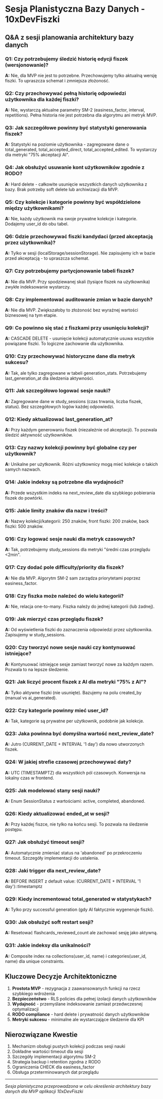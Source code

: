 # Sesja Planistyczna Bazy Danych - 10xDevFiszki

## Q&A z sesji planowania architektury bazy danych

### Q1: Czy potrzebujemy śledzić historię edycji fiszek (wersjonowanie)?
**A:** Nie, dla MVP nie jest to potrzebne. Przechowujemy tylko aktualną wersję fiszki. To upraszcza schemat i zmniejsza złożoność.

### Q2: Czy przechowywać pełną historię odpowiedzi użytkownika dla każdej fiszki?
**A:** Nie, wystarczą aktualne parametry SM-2 (easiness_factor, interval, repetitions). Pełna historia nie jest potrzebna dla algorytmu ani metryk MVP.

### Q3: Jak szczegółowe powinny być statystyki generowania fiszek?
**A:** Statystyki na poziomie użytkownika - zagregowane dane o total_generated, total_accepted_direct, total_accepted_edited. To wystarczy dla metryki "75% akceptacji AI".

### Q4: Jak obsłużyć usuwanie kont użytkowników zgodnie z RODO?
**A:** Hard delete - całkowite usunięcie wszystkich danych użytkownika z bazy. Brak potrzeby soft delete lub archiwizacji dla MVP.

### Q5: Czy kolekcje i kategorie powinny być współdzielone między użytkownikami?
**A:** Nie, każdy użytkownik ma swoje prywatne kolekcje i kategorie. Dodajemy user_id do obu tabel.

### Q6: Gdzie przechowywać fiszki kandydaci (przed akceptacją przez użytkownika)?
**A:** Tylko w sesji (localStorage/sessionStorage). Nie zapisujemy ich w bazie przed akceptacją - to upraszcza schemat.

### Q7: Czy potrzebujemy partycjonowanie tabeli fiszek?
**A:** Nie dla MVP. Przy spodziewanej skali (tysiące fiszek na użytkownika) zwykłe indeksowanie wystarczy.

### Q8: Czy implementować auditowanie zmian w bazie danych?
**A:** Nie dla MVP. Zwiększałoby to złożoność bez wyraźnej wartości biznesowej na tym etapie.

### Q9: Co powinno się stać z fiszkami przy usunięciu kolekcji?
**A:** CASCADE DELETE - usunięcie kolekcji automatycznie usuwa wszystkie powiązane fiszki. To logiczne zachowanie dla użytkownika.

### Q10: Czy przechowywać historyczne dane dla metryk sukcesu?
**A:** Tak, ale tylko zagregowane w tabeli generation_stats. Potrzebujemy last_generation_at dla śledzenia aktywności.

### Q11: Jak szczegółowo logować sesje nauki?
**A:** Zagregowane dane w study_sessions (czas trwania, liczba fiszek, status). Bez szczegółowych logów każdej odpowiedzi.

### Q12: Kiedy aktualizować last_generation_at?
**A:** Przy każdym generowaniu fiszek (niezależnie od akceptacji). To pozwala śledzić aktywność użytkowników.

### Q13: Czy nazwy kolekcji powinny być globalne czy per użytkownik?
**A:** Unikalne per użytkownik. Różni użytkownicy mogą mieć kolekcje o takich samych nazwach.

### Q14: Jakie indeksy są potrzebne dla wydajności?
**A:** Przede wszystkim indeks na next_review_date dla szybkiego pobierania fiszek do powtórki.

### Q15: Jakie limity znaków dla nazw i treści?
**A:** Nazwy kolekcji/kategorii: 250 znaków, front fiszki: 200 znaków, back fiszki: 500 znaków.

### Q16: Czy logować sesje nauki dla metryk czasowych?
**A:** Tak, potrzebujemy study_sessions dla metryki "średni czas przeglądu <2min".

### Q17: Czy dodać pole difficulty/priority dla fiszek?
**A:** Nie dla MVP. Algorytm SM-2 sam zarządza priorytetami poprzez easiness_factor.

### Q18: Czy fiszka może należeć do wielu kategorii?
**A:** Nie, relacja one-to-many. Fiszka należy do jednej kategorii (lub żadnej).

### Q19: Jak mierzyć czas przeglądu fiszek?
**A:** Od wyświetlenia fiszki do zaznaczenia odpowiedzi przez użytkownika. Zapisujemy w study_sessions.

### Q20: Czy tworzyć nowe sesje nauki czy kontynuować istniejące?
**A:** Kontynuować istniejące sesje zamiast tworzyć nowe za każdym razem. Pozwala to na lepsze śledzenie.

### Q21: Jak liczyć procent fiszek z AI dla metryki "75% z AI"?
**A:** Tylko aktywne fiszki (nie usunięte). Bazujemy na polu created_by (manual vs ai_generated).

### Q22: Czy kategorie powinny mieć user_id?
**A:** Tak, kategorie są prywatne per użytkownik, podobnie jak kolekcje.

### Q23: Jaka powinna być domyślna wartość next_review_date?
**A:** Jutro (CURRENT_DATE + INTERVAL '1 day') dla nowo utworzonych fiszek.

### Q24: W jakiej strefie czasowej przechowywać daty?
**A:** UTC (TIMESTAMPTZ) dla wszystkich pól czasowych. Konwersja na lokalny czas w frontend.

### Q25: Jak modelować stany sesji nauki?
**A:** Enum SessionStatus z wartościami: active, completed, abandoned.

### Q26: Kiedy aktualizować ended_at w sesji?
**A:** Przy każdej fiszce, nie tylko na końcu sesji. To pozwala na śledzenie postępu.

### Q27: Jak obsłużyć timeout sesji?
**A:** Automatycznie zmieniać status na 'abandoned' po przekroczeniu timeout. Szczegóły implementacji do ustalenia.

### Q28: Jaki trigger dla next_review_date?
**A:** BEFORE INSERT z default value: (CURRENT_DATE + INTERVAL '1 day')::timestamptz

### Q29: Kiedy incrementować total_generated w statystykach?
**A:** Tylko przy successful generation (gdy AI faktycznie wygeneruje fiszki).

### Q30: Jak obsłużyć soft restart sesji?
**A:** Resetować flashcards_reviewed_count ale zachować sesję jako aktywną.

### Q31: Jakie indeksy dla unikalności?
**A:** Composite index na collections(user_id, name) i categories(user_id, name) dla unique constraints.

## Kluczowe Decyzje Architektoniczne

1. **Prostota MVP** - rezygnacja z zaawansowanych funkcji na rzecz szybkiego wdrożenia
2. **Bezpieczeństwo** - RLS policies dla pełnej izolacji danych użytkowników  
3. **Wydajność** - przemyślane indeksowanie zamiast przedwczesnej optymalizacji
4. **RODO compliance** - hard delete i prywatność danych użytkowników
5. **Metryki sukcesu** - minimalne ale wystarczające śledzenie dla KPI

## Nierozwiązane Kwestie

1. Mechanizm obsługi pustych kolekcji podczas sesji nauki
2. Dokładne wartości timeout dla sesji
3. Szczegóły implementacji algorytmu SM-2
4. Strategia backup i retention zgodna z RODO
5. Ograniczenia CHECK dla easiness_factor
6. Obsługa przeterminowanych dat przeglądu

---
*Sesja planistyczna przeprowadzona w celu określenia architektury bazy danych dla MVP aplikacji 10xDevFiszki* 